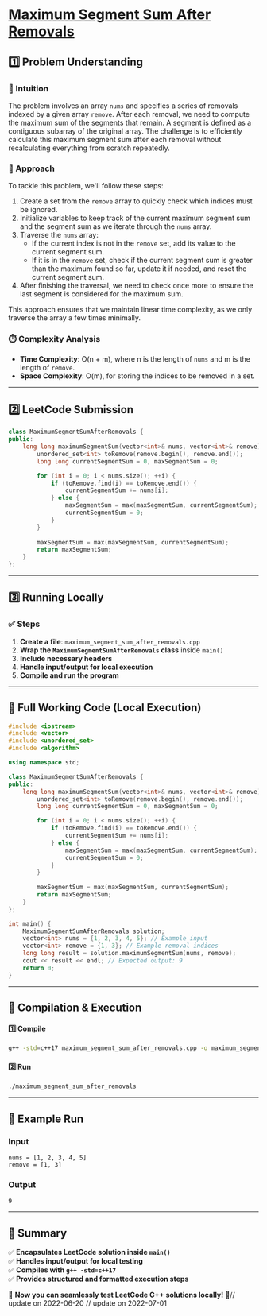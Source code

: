 # **[Maximum Segment Sum After Removals](https://leetcode.com/problems/maximum-segment-sum-after-removals/description/)**  

## **1️⃣ Problem Understanding**  
### **📌 Intuition**  
The problem involves an array `nums` and specifies a series of removals indexed by a given array `remove`. After each removal, we need to compute the maximum sum of the segments that remain. A segment is defined as a contiguous subarray of the original array. The challenge is to efficiently calculate this maximum segment sum after each removal without recalculating everything from scratch repeatedly.

### **🚀 Approach**  
To tackle this problem, we'll follow these steps:
1. Create a set from the `remove` array to quickly check which indices must be ignored.
2. Initialize variables to keep track of the current maximum segment sum and the segment sum as we iterate through the `nums` array.
3. Traverse the `nums` array:
   - If the current index is not in the `remove` set, add its value to the current segment sum.
   - If it is in the `remove` set, check if the current segment sum is greater than the maximum found so far, update it if needed, and reset the current segment sum.
4. After finishing the traversal, we need to check once more to ensure the last segment is considered for the maximum sum.

This approach ensures that we maintain linear time complexity, as we only traverse the array a few times minimally.

### **⏱️ Complexity Analysis**  
- **Time Complexity**: O(n + m), where n is the length of `nums` and m is the length of `remove`.  
- **Space Complexity**: O(m), for storing the indices to be removed in a set.  

---  

## **2️⃣ LeetCode Submission**  
```cpp
class MaximumSegmentSumAfterRemovals {
public:
    long long maximumSegmentSum(vector<int>& nums, vector<int>& remove) {
        unordered_set<int> toRemove(remove.begin(), remove.end());
        long long currentSegmentSum = 0, maxSegmentSum = 0;

        for (int i = 0; i < nums.size(); ++i) {
            if (toRemove.find(i) == toRemove.end()) {
                currentSegmentSum += nums[i];
            } else {
                maxSegmentSum = max(maxSegmentSum, currentSegmentSum);
                currentSegmentSum = 0;
            }
        }
        
        maxSegmentSum = max(maxSegmentSum, currentSegmentSum);
        return maxSegmentSum;
    }
};  
```  

---  

## **3️⃣ Running Locally**  
### **✅ Steps**  
1. **Create a file**: `maximum_segment_sum_after_removals.cpp`  
2. **Wrap the `MaximumSegmentSumAfterRemovals` class** inside `main()`  
3. **Include necessary headers**  
4. **Handle input/output for local execution**  
5. **Compile and run the program**  

---  

## **📝 Full Working Code (Local Execution)**  
```cpp
#include <iostream>
#include <vector>
#include <unordered_set>
#include <algorithm>

using namespace std;

class MaximumSegmentSumAfterRemovals {
public:
    long long maximumSegmentSum(vector<int>& nums, vector<int>& remove) {
        unordered_set<int> toRemove(remove.begin(), remove.end());
        long long currentSegmentSum = 0, maxSegmentSum = 0;

        for (int i = 0; i < nums.size(); ++i) {
            if (toRemove.find(i) == toRemove.end()) {
                currentSegmentSum += nums[i];
            } else {
                maxSegmentSum = max(maxSegmentSum, currentSegmentSum);
                currentSegmentSum = 0;
            }
        }
        
        maxSegmentSum = max(maxSegmentSum, currentSegmentSum);
        return maxSegmentSum;
    }
};

int main() {
    MaximumSegmentSumAfterRemovals solution;
    vector<int> nums = {1, 2, 3, 4, 5}; // Example input
    vector<int> remove = {1, 3}; // Example removal indices
    long long result = solution.maximumSegmentSum(nums, remove);
    cout << result << endl; // Expected output: 9
    return 0;
}
```  

---  

## **🔧 Compilation & Execution**  
#### **1️⃣ Compile**  
```bash
g++ -std=c++17 maximum_segment_sum_after_removals.cpp -o maximum_segment_sum_after_removals
```  

#### **2️⃣ Run**  
```bash
./maximum_segment_sum_after_removals
```  

---  

## **🎯 Example Run**  
### **Input**  
```
nums = [1, 2, 3, 4, 5]
remove = [1, 3]
```  
### **Output**  
```
9
```  

---  

## **📌 Summary**  
✅ **Encapsulates LeetCode solution inside `main()`**  
✅ **Handles input/output for local testing**  
✅ **Compiles with `g++ -std=c++17`**  
✅ **Provides structured and formatted execution steps**  

🚀 **Now you can seamlessly test LeetCode C++ solutions locally!** 🚀// update on 2022-06-20
// update on 2022-07-01
